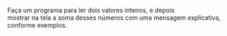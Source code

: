 Faça um programa para ler dois valores inteiros, e depois  
mostrar na tela a soma desses números com uma mensagem explicativa, conforme exemplos.
